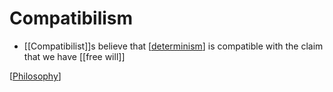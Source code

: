 # Compatibilism

- [[Compatibilist]]s believe that [[determinism]] is compatible with the claim that we have [[free will]]

[[Philosophy]]

[//begin]: # "Autogenerated link references for markdown compatibility"
[determinism]: determinism "Determinism"
[free-will]: free-will "Free Will"
[philosophy]: philosophy "Philosophy"
[//end]: # "Autogenerated link references"